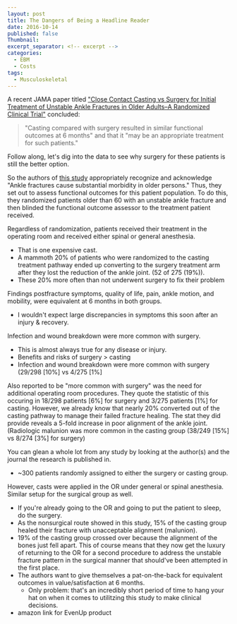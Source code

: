 ```yaml
---
layout: post
title: The Dangers of Being a Headline Reader
date: 2016-10-14
published: false
Thumbnail:
excerpt_separator: <!-- excerpt -->
categories:
  - EBM
  - Costs
tags:
  - Musculoskeletal
---
```

A recent JAMA paper titled ["Close Contact Casting vs Surgery for Initial Treatment of Unstable Ankle Fractures in Older Adults–A Randomized Clinical Trial"](http://jamanetwork.com/journals/jama/article-abstract/2565749) concluded:

> "Casting compared with surgery resulted in similar functional outcomes at 6 months" and that it "may be an appropriate treatment for such patients."

Follow along, let's dig into the data to see why surgery for these patients is still the better option.
<!-- excerpt -->
So the authors of [this study](http://jamanetwork.com/journals/jama/article-abstract/2565749) appropriately recognize and acknowledge "Ankle fractures cause substantial morbidity in older persons." Thus, they set out to assess functional outcomes for this patient population. To do this, they randomized patients older than 60 with an unstable ankle fracture and then blinded the functional outcome assessor to the treatment patient received.

Regardless of randomization, patients received their treatment in the operating room and received either spinal or general anesthesia.
  - That is one expensive cast.
  - A mammoth 20% of patients who were randomized to the casting treatment pathway ended up converting to the surgery treatment arm after they lost the reduction of the ankle joint. (52 of 275 (19%)).
  - These 20% more often than not underwent surgery to fix their problem

Findings postfracture symptoms, quality of life, pain, ankle motion, and mobility, were equivalent at 6 months in both groups.
-  I wouldn't expect large discrepancies in symptoms this soon after an injury & recovery.

Infection and wound breakdown were more common with surgery.
- This is almost always true for any disease or injury.
- Benefits and risks of surgery > casting
- Infection and wound breakdown were more common with surgery (29/298 [10%] vs 4/275 [1%]

Also reported to be "more common with surgery" was the need for additional operating room procedures. They quote the statistic of this occuring in 18/298 patients [6%] for surgery and 3/275 patients [1%] for casting. However, we already know that nearly 20% converted out of the casting pathway to manage their failed fracture healing. The stat they did provide reveals a 5-fold increase in poor alignment of the ankle joint. (Radiologic malunion was more common in the casting group (38/249 [15%] vs 8/274 [3%] for surgery)

You can glean a whole lot from any study by looking at the author(s) and the journal the research is published in.
- ~300 patients randomly assigned to either the surgery or casting group.

However, casts were applied in the OR under general or spinal anesthesia. Similar setup for the surgical group as well.
- If you're already going to the OR and going to put the patient to sleep, do the surgery.
- As the nonsurgical route showed in this study, 15% of the casting group healed their fracture with unacceptable alignment (malunion).
- 19% of the casting group crossed over because the alignment of the bones just fell apart. This of course means that they now get the luxury of returning to the OR for a second procedure to address the unstable fracture pattern in the surgical manner that should've been attempted in the first place.
- The authors want to give themselves a pat-on-the-back for equivalent outcomes in value/satisfaction at 6 months.
  - Only problem: that's an incredibly short period of time to hang your hat on when it comes to utilitzing this study to make clinical decisions.
- amazon link for EvenUp product
